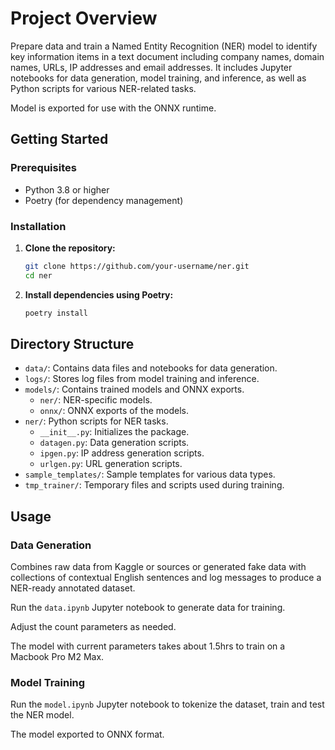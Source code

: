 # Project Overview

Prepare data and train a Named Entity Recognition (NER) model to identify key information items in a text document including company names,
domain names, URLs, IP addresses and email addresses. It includes Jupyter notebooks for data generation,
model training, and inference, as well as Python scripts for various NER-related tasks.

Model is exported for use with the ONNX runtime.

## Getting Started

### Prerequisites
- Python 3.8 or higher
- Poetry (for dependency management)

### Installation

1. **Clone the repository:**
   ```bash
   git clone https://github.com/your-username/ner.git
   cd ner
   ```

2. **Install dependencies using Poetry:**
   ```bash
   poetry install
   ```

## Directory Structure

- `data/`: Contains data files and notebooks for data generation.
- `logs/`: Stores log files from model training and inference.
- `models/`: Contains trained models and ONNX exports.
  - `ner/`: NER-specific models.
  - `onnx/`: ONNX exports of the models.
- `ner/`: Python scripts for NER tasks.
  - `__init__.py`: Initializes the package.
  - `datagen.py`: Data generation scripts.
  - `ipgen.py`: IP address generation scripts.
  - `urlgen.py`: URL generation scripts.
- `sample_templates/`: Sample templates for various data types.
- `tmp_trainer/`: Temporary files and scripts used during training.

## Usage

### Data Generation

Combines raw data from Kaggle or sources or generated fake data with collections of contextual English sentences
and log messages to produce a NER-ready annotated dataset.

Run the `data.ipynb` Jupyter notebook to generate data for training.

Adjust the count parameters as needed.

The model with current parameters takes about 1.5hrs to train on a Macbook Pro M2 Max.

### Model Training

Run the `model.ipynb` Jupyter notebook to tokenize the dataset, train and test the NER model.

The model exported to ONNX format.
